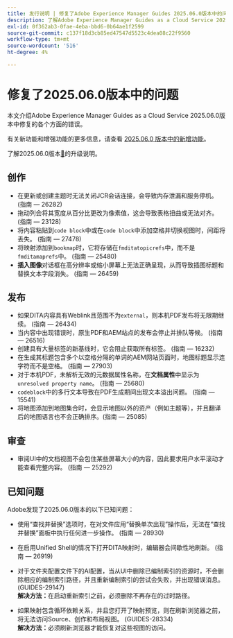 ```yaml
---
title: 发行说明 | 修复了Adobe Experience Manager Guides 2025.06.0版本中的问题
description: 了解Adobe Experience Manager Guides as a Cloud Service 2025.06.0版本中的错误修复。
exl-id: 0f362ab3-0fae-4eba-bbd6-0b64ae1f2599
source-git-commit: c137f18d3cb85ed47547d5523c4dea08c22f9560
workflow-type: tm+mt
source-wordcount: '516'
ht-degree: 4%

---
```


# 修复了2025.06.0版本中的问题

本文介绍Adobe Experience Manager Guides as a Cloud Service 2025.06.0版本中修复的各个方面的错误。

有关新功能和增强功能的更多信息，请查看 [2025.06.0 版本中的新增功能](whats-new-2025-06-0.md)。

了解2025.06.0版本[&#128279;](upgrade-instructions-2025-06-0.md)的升级说明。

## 创作

- 在更新或创建主题时无法关闭JCR会话连接，会导致内存泄漏和服务停机。 (指南 — 26282)
- 拖动列会将其宽度从百分比更改为像素值，这会导致表格扭曲或无法对齐。(指南 — 23128)
- 将内容粘贴到`code block`中或在`code block`中添加空格并切换视图时，间距将丢失。 (指南 — 27478)
- 将映射添加到`bookmap`时，它将存储在`fmditatopicrefs`中，而不是`fmditamaprefs`中。 (指南 — 25480)
- **插入图像**&#x200B;对话框在高分辨率或缩小屏幕上无法正确呈现，从而导致插图标题和替换文本字段消失。 (指南 — 26459)


## 发布

- 如果DITA内容具有Weblink且范围不为`external`，则本机PDF发布将无限期继续。 (指南 — 26434)
- 当内容中出现错误时，原生PDF和AEM站点的发布会停止并排队等候。 (指南 — 26516)
- 创建具有大量标签的新基线时，它会阻止获取所有标签。 (指南 — 16232)
- 在生成其标题包含多个以空格分隔的单词的AEM网站页面时，地图标题显示连字符而不是空格。 (指南 — 27903)
- 对于本机PDF，未解析无效的元数据属性名称，在&#x200B;**文档属性**&#x200B;中显示为`unresolved property name`。 (指南 — 25680)
- `codeblock`中的多行文本导致在PDF生成期间出现文本溢出问题。 (指南 — 15541)
- 将地图添加到地图集合时，会显示地图以外的资产（例如主题等），并且翻译后的地图语言也不会正确排序。(指南 — 25085)


## 审查

- 审阅UI中的文档视图不会包住某些屏幕大小的内容，因此要求用户水平滚动才能查看完整内容。 (指南 — 25292)


## 已知问题

Adobe发现了2025.06.0版本的以下已知问题：

- 使用“查找并替换”选项时，在对文件应用“替换单次出现”操作后，无法在“查找并替换”面板中执行任何进一步操作。 (指南 — 28930)

- 在启用Unified Shell的情况下打开DITA映射时，编辑器会间歇性地刷新。 (指南 — 26919)

- 对于文件夹配置文件下的AI配置，当从UI中删除已编制索引的资源时，不会删除相应的编制索引路径，并且重新编制索引的尝试会失败，并出现错误消息。 (GUIDES-29147) <br>**解决方法：**&#x200B;在启动重新索引之前，必须删除不再存在的过时路径。

- 如果映射包含循环依赖关系，并且您打开了映射预览，则在刷新浏览器之前，将无法访问Source、创作和布局视图。 (GUIDES-28334) <br>**解决方法：**&#x200B;必须刷新浏览器才能恢复对这些视图的访问。
